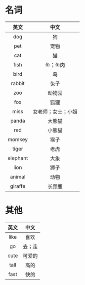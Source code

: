 # 名词
|英文|中文|
|:---:|:---:|
| dog | 狗 |
| pet | 宠物 |
| cat | 猫 |
| fish | 鱼；鱼肉 |
| bird | 鸟 |
| rabbit | 兔子 |
| zoo | 动物园 |
| fox | 狐狸 |
| miss | 女老师；女士；小姐 |
| panda | 大熊猫 |
| red | 小熊猫 |
| momkey | 猴子 |
| tiger | 老虎 |
| elephant | 大象 |
| lion | 狮子 |
| animal | 动物 |
| giraffe | 长颈鹿 |



# 其他
|英文|中文|
|:---:|:---:|
| like | 喜欢 |
| go | 去；走 |
| cute | 可爱的 |
| tall | 高的 |
| fast | 快的 |




